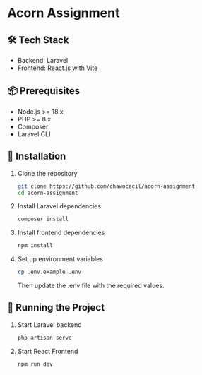 # Acorn Assignment

## 🛠️ Tech Stack
- Backend: Laravel
- Frontend: React.js with Vite

## 📦 Prerequisites
- Node.js >= 18.x
- PHP >= 8.x
- Composer
- Laravel CLI 

## 🚀 Installation
1. Clone the repository
    ```bash
    git clone https://github.com/chawocecil/acorn-assignment
    cd acorn-assignment
    ```
2. Install Laravel dependencies
    ```bash
    composer install
    ```
3. Install frontend dependencies
    ```bash
    npm install
    ```
4. Set up environment variables
    ```bash
    cp .env.example .env
    ```
    Then update the .env file with the required values.

## 🏃 Running the Project
1. Start Laravel backend
    ```bash
    php artisan serve
    ```
2. Start React Frontend
    ```bash
    npm run dev
    ```
